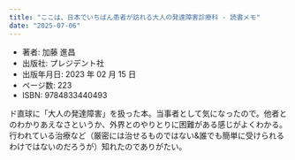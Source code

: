 ```yaml
---
title: "ここは、日本でいちばん患者が訪れる大人の発達障害診療科 - 読書メモ"
date: "2025-07-06"
---
```

- 著者: 加藤 進昌
- 出版社: プレジデント社
- 出版年月日: 2023 年 02 月 15 日
- ページ数: 223
- ISBN: 9784833440493

ド直球に「大人の発達障害」を扱った本。当事者として気になったので。他者とのわかりあえなさというか、外界とのやりとりに困難がある感じがよくわかる。行われている治療など（厳密には治せるものではない&誰でも簡単に受けられるわけではないのだろうが）知れたのでありがたい。